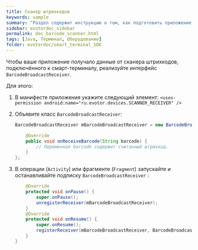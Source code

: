 ```yaml
---
title: Сканер штрихкодов
keywords: sample
summary: "Раздел содержит инструкцию о том, как подготовить приложение для получения данных от сканера штрихкодов."
sidebar: evotordoc_sidebar
permalink: doc_barcode_scanner.html
tags: [Java, Терминал, Оборудование]
folder: evotordoc/smart_terminal_SDK
---
```


Чтобы ваше приложение получало данные от сканера штрихкодов, подключённого к смарт-терминалу, реализуйте интерфейс `BarcodeBroadcastReceiver`.

Для этого:

1. В манифесте приложения укажите следующий элемент:
    `<uses-permission android:name="ru.evotor.devices.SCANNER_RECEIVER" />`

2. Объявите класс `BarcodeBroadcastReceiver`:

   ```java
   BarcodeBroadcastReceiver mBarcodeBroadcastReceiver = new BarcodeBroadcastReceiver() {

       @Override
       public void onReceiveBarcode(String barcode) {
           // Переменная barcode содержит считанный штрихкод.
       }
   };
   ```

3. В операции (`Activity`) или фрагменте (`Fragment`) запускайте и останавливайте подписку `BarcodeBroadcastReceiver` :

   ```java
       @Override
       protected void onPause() {
           super.onPause();
           unregisterReceiver(mBarcodeBroadcastReceiver);
       }
       @Override
       protected void onResume() {
           super.onResume();
           registerReceiver(mBarcodeBroadcastReceiver, BarcodeBroadcastReceiver.BARCODE_INTENT_FILTER, BarcodeBroadcastReceiver.SENDER_PERMISSION, null);
       }
   }
   ```
